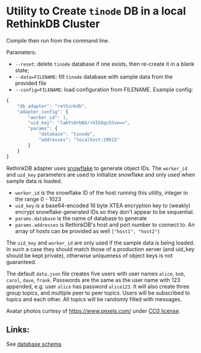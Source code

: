 # Utility to Create `tinode` DB in a local RethinkDB Cluster

Compile then run from the command line.

Parameters:

- `--reset`: delete `tinode` database if one exists, then re-create it in a blank state;
- `--data=FILENAME`: fill `tinode` database with sample data from the provided file
- `--config=FILENAME`: load configuration from FILENAME. Example config:

```js
{
	"db_adapter": "rethinkdb",
	"adapter_config": {
		"worker_id": 1,
		"uid_key": "la6YsO+bNX/+XIkOqc5Svw==",
		"params": {
			"database": "tinode",
			"addresses": "localhost:28015"
		}
	}
}
```

RethinkDB adapter uses [snowflake](http://github.com/tinode/snowflake/) to generate object IDs. The `worker_id` and `uid_key` parameters are used to initialize snowflake and only used when sample data is loaded.

- `worker_id` is the snowflake ID of the host running this utility, integer in the range 0 - 1023
- `uid_key` is a base64-encoded 16 byte XTEA encryption key to (weakly) encrypt snowflake-generated IDs so they don't appear to be sequential.
- `params.database` is the name of database to generate
- `params.addresses` is RethinkDB's host and port number to connect to. An array of hosts can be provided as well `["host1", "host2"]`

The `uid_key` and `worker_id` are only used if the sample data is being loaded. In such a case they should match those of a production server (and uid_key should be kept private), otherwise uniqueness of object keys is not guaranteed.

The default `data.json` file creates five users with user names `alice`, `bob`, `carol`, `dave`, `frank`. Passwords are the same as the user name with 123 appended, e.g. user `alice` has password `alice123`. It will also create three group topics, and multiple peer to peer topics. Users will be subscribed to topics and each other. All topics will be randomly filled with messages.

Avatar photos curtesy of https://www.pexels.com/ under [CC0 license](https://www.pexels.com/photo-license/).

## Links:

See [database schema](https://github.com/khanhtt/chat/tree/master/server/dbschema.md)
